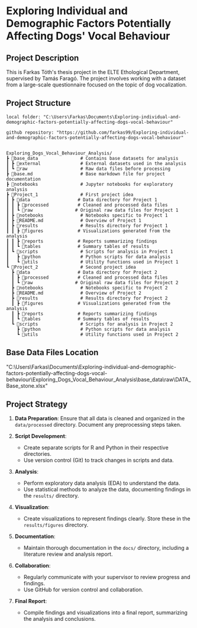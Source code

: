 # Exploring Individual and Demographic Factors Potentially Affecting Dogs' Vocal Behaviour

## Project Description
This is Farkas Tóth's thesis project in the ELTE Ethological Department, supervised by Tamás Faragó. The project involves working with a dataset from a large-scale questionnaire focused on the topic of dog vocalization.

## Project Structure

```
local folder: "C:\Users\Farkas\Documents\Exploring-individual-and-demographic-factors-potentially-affecting-dogs-vocal-behaviour"

github repository: "https://github.com/farkas99/Exploring-individual-and-demographic-factors-potentially-affecting-dogs-vocal-behaviour"


Exploring_Dogs_Vocal_Behaviour_Analysis/
┣ 📂base_data                # Contains base datasets for analysis
┃ ┣ 📂external               # External datasets used in the analysis
┃ ┗ 📂raw                    # Raw data files before processing
┣ 📂base.md                  # Base markdown file for project documentation
┣ 📂notebooks                # Jupyter notebooks for exploratory analysis
┣ 📂Project_1                # First project idea
┃ ┣ 📂data                  # Data directory for Project 1
┃ ┃ ┣ 📂processed           # Cleaned and processed data files
┃ ┃ ┗ 📂raw                # Original raw data files for Project 1
┃ ┣ 📂notebooks              # Notebooks specific to Project 1
┃ ┣ 📂README.md              # Overview of Project 1
┃ ┣ 📂results                # Results directory for Project 1
┃ ┃ ┣ 📂figures             # Visualizations generated from the analysis
┃ ┃ ┣ 📂reports             # Reports summarizing findings
┃ ┃ ┗ 📂tables              # Summary tables of results
┃ ┗ 📂scripts                # Scripts for analysis in Project 1
┃   ┣ 📂python               # Python scripts for data analysis
┃   ┗ 📂utils                # Utility functions used in Project 1
┗ 📂Project_2                # Second project idea
  ┣ 📂data                  # Data directory for Project 2
  ┃ ┣ 📂processed           # Cleaned and processed data files
  ┃ ┗ 📂raw                # Original raw data files for Project 2
  ┣ 📂notebooks              # Notebooks specific to Project 2
  ┣ 📂README.md              # Overview of Project 2
  ┣ 📂results                # Results directory for Project 2
  ┃ ┣ 📂figures             # Visualizations generated from the analysis
  ┃ ┣ 📂reports             # Reports summarizing findings
  ┃ ┗ 📂tables              # Summary tables of results
  ┗ 📂scripts                # Scripts for analysis in Project 2
    ┣ 📂python               # Python scripts for data analysis
    ┗ 📂utils                # Utility functions used in Project 2
```

## Base Data Files Location
"C:\Users\Farkas\Documents\Exploring-individual-and-demographic-factors-potentially-affecting-dogs-vocal-behaviour\Exploring_Dogs_Vocal_Behaviour_Analysis\base_data\raw\DATA_Base_stone.xlsx"

## Project Strategy

1. **Data Preparation**: Ensure that all data is cleaned and organized in the `data/processed` directory. Document any preprocessing steps taken.

2. **Script Development**:
   - Create separate scripts for R and Python in their respective directories.
   - Use version control (Git) to track changes in scripts and data.

3. **Analysis**:
   - Perform exploratory data analysis (EDA) to understand the data.
   - Use statistical methods to analyze the data, documenting findings in the `results/` directory.

4. **Visualization**:
   - Create visualizations to represent findings clearly. Store these in the `results/figures` directory.

5. **Documentation**:
   - Maintain thorough documentation in the `docs/` directory, including a literature review and analysis report.

6. **Collaboration**:
   - Regularly communicate with your supervisor to review progress and findings.
   - Use GitHub for version control and collaboration.

7. **Final Report**:
   - Compile findings and visualizations into a final report, summarizing the analysis and conclusions.
